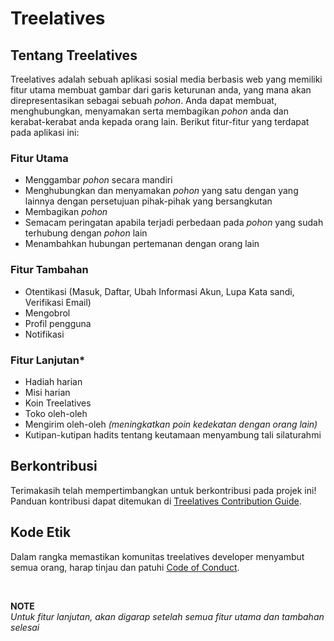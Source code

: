 # Treelatives

## Tentang Treelatives

Treelatives adalah sebuah aplikasi sosial media berbasis web yang memiliki fitur utama membuat gambar dari garis keturunan anda, yang mana akan direpresentasikan sebagai sebuah _pohon_. Anda dapat membuat, menghubungkan, menyamakan serta membagikan _pohon_ anda dan kerabat-kerabat anda kepada orang lain. Berikut fitur-fitur yang terdapat pada aplikasi ini:

### Fitur Utama

- Menggambar _pohon_ secara mandiri
- Menghubungkan dan menyamakan _pohon_ yang satu dengan yang lainnya dengan persetujuan pihak-pihak yang bersangkutan
- Membagikan _pohon_
- Semacam peringatan apabila terjadi perbedaan pada _pohon_ yang sudah terhubung dengan _pohon_ lain
- Menambahkan hubungan pertemanan dengan orang lain

### Fitur Tambahan

- Otentikasi (Masuk, Daftar, Ubah Informasi Akun, Lupa Kata sandi, Verifikasi Email)
- Mengobrol
- Profil pengguna
- Notifikasi

### Fitur Lanjutan*
- Hadiah harian
- Misi harian
- Koin Treelatives
- Toko oleh-oleh
- Mengirim oleh-oleh _(meningkatkan poin kedekatan dengan orang lain)_
- Kutipan-kutipan hadits tentang keutamaan menyambung tali silaturahmi

## Berkontribusi

Terimakasih telah mempertimbangkan untuk berkontribusi pada projek ini! Panduan kontribusi dapat ditemukan di [Treelatives Contribution Guide](https://github.com/fmukhlis/treelatives/blob/main/CONTRIBUTION.md).

## Kode Etik

Dalam rangka memastikan komunitas treelatives developer menyambut semua orang, harap tinjau dan patuhi [Code of Conduct](https://github.com/fmukhlis/treelatives/blob/main/CODE_OF_CONDUCT.md).

<br>

**NOTE**  
_Untuk fitur lanjutan, akan digarap setelah semua fitur utama dan tambahan selesai_

